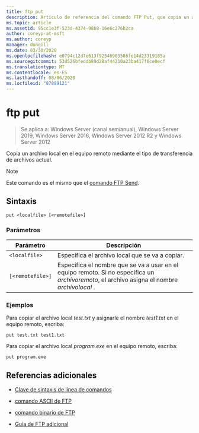 ```yaml
---
title: ftp put
description: Artículo de referencia del comando FTP Put, que copia un archivo local en el equipo remoto mediante el tipo de transferencia de archivos actual.
ms.topic: article
ms.assetid: 95cc1e3f-523d-4374-98b8-16e6c276b2ca
author: coreyp-at-msft
ms.author: coreyp
manager: dongill
ms.date: 03/30/2020
ms.openlocfilehash: e0794c12d7e613f92546903586fe14d23319185a
ms.sourcegitcommit: 53d526bfeddb89d28af44210a23ba417f6ce0ecf
ms.translationtype: MT
ms.contentlocale: es-ES
ms.lasthandoff: 08/06/2020
ms.locfileid: "87889121"
---
```

# <a name="ftp-put"></a>ftp put

> Se aplica a: Windows Server (canal semianual), Windows Server 2019, Windows Server 2016, Windows Server 2012 R2 y Windows Server 2012

Copia un archivo local en el equipo remoto mediante el tipo de transferencia de archivos actual.

> [!NOTE]
> Este comando es el mismo que el [comando FTP Send](ftp-send_1.md).

## <a name="syntax"></a>Sintaxis

```
put <localfile> [<remotefile>]
```

### <a name="parameters"></a>Parámetros

| Parámetro | Descripción |
| --------- | ----------- |
| `<localfile>` | Especifica el archivo local que se va a copiar. |
| `[<remotefile>]` | Especifica el nombre que se va a usar en el equipo remoto. Si no especifica un *archivoremoto*, el archivo asigna el nombre *archivolocal* .|

### <a name="examples"></a>Ejemplos

Para copiar el archivo local *test.txt* y asignarle el nombre *test1.txt* en el equipo remoto, escriba:

```
put test.txt test1.txt
```

Para copiar el archivo local *program.exe* en el equipo remoto, escriba:

```
put program.exe
```

## <a name="additional-references"></a>Referencias adicionales

- [Clave de sintaxis de línea de comandos](command-line-syntax-key.md)

- [comando ASCII de FTP](ftp-ascii.md)

- [comando binario de FTP](ftp-binary.md)

- [Guía de FTP adicional](/previous-versions/orphan-topics/ws.10/cc756013(v=ws.10))

